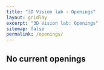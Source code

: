 ```yaml
---
title: "3D Vision lab - Openings"
layout: gridlay
excerpt: "3D Vision lab: Openings"
sitemap: false
permalink: /openings/
---
```

## No current openings
[comment]: <> (## We have two current openings!)

[comment]: <> (<br>)

[comment]: <> ({% assign number_printed = 0 %})

[comment]: <> ({% for internship in site.data.openings %})

[comment]: <> ({% assign even_odd = number_printed | modulo: 2 %})

[comment]: <> ({% if even_odd == 0 %})

[comment]: <> (<div class="row">)

[comment]: <> ({% endif %})

[comment]: <> (#### &#40;{{internship.date}}&#41; <strong>{{internship.name}}</strong>)

[comment]: <> (<div class="col-sm-12 clearfix">)

[comment]: <> (  <div style="display: flow-root;">)

[comment]: <> (  <br>)

[comment]: <> (  <i>)

[comment]: <> (    3D Vision Lab works on the exciting intersection of computer graphics, computer vision and robotics. We are currently recruiting students to conduct research in)

[comment]: <> (    <strong> {{ internship.name }}</strong>.<br>)

[comment]: <> (  </i>)

[comment]: <> (  <br>)

[comment]: <> (  <i>)

[comment]: <> (    <strong> Candidate Qualifications </strong>)

[comment]: <> (  </i>)

[comment]: <> (  <ul style="overflow: hidden">)

[comment]: <> (  {% for qual in internship.qualifications %})

[comment]: <> (  <li> {{ qual }} </li>)

[comment]: <> (  {% endfor %})

[comment]: <> (  <li> Experiences with one or more of the following is a plus: </li>)

[comment]: <> (    <ul style="overflow: hidden">)

[comment]: <> (    {% for experience in internship.experiences %})

[comment]: <> (    <li> {{ experience }} </li>)

[comment]: <> (    {% endfor %})

[comment]: <> (    </ul>)

[comment]: <> (  <li> Having taken classes related to the following topics is a plus: </li>)

[comment]: <> (    <ul style="overflow: hidden">)

[comment]: <> (    {% for class in internship.classes %})

[comment]: <> (    <li> {{ class }} </li>)

[comment]: <> (    {% endfor %})

[comment]: <> (    </ul>)

[comment]: <> (</ul>)

[comment]: <> (  <i>)

[comment]: <> (    <strong> Related Works </strong>)

[comment]: <> (  </i>)

[comment]: <> (  {% for work in internship.related_works %})

[comment]: <> (  * [{{work}}]&#40;{{work}}&#41;)

[comment]: <> (    {% endfor %})

[comment]: <> (<i>)

[comment]: <> (<strong> Working Hours </strong>)

[comment]: <> (</i>)

[comment]: <> (<ul style="overflow: hidden">)

[comment]: <> (<li> {{internship.working_hours}} </li>)

[comment]: <> (</ul>)

[comment]: <> (  <i>)

[comment]: <> (    <strong> Contact </strong>)

[comment]: <> (  </i>)

[comment]: <> (  <br>)


[comment]: <> (* Please contact Prof. Young Min Kim&#40;[{{ internship.contact }}]&#40;{{ internship.contact }}&#41;&#41; with your CV, transcript, and expected internship period. )

[comment]: <> (<br>)

[comment]: <> (<br>)

[comment]: <> (<br>)

[comment]: <> (</div>)

[comment]: <> (</div>)

[comment]: <> ({% assign number_printed = number_printed | plus: 1 %})

[comment]: <> ({% if even_odd == 1 %})

[comment]: <> (</div>)

[comment]: <> ({% endif %})

[comment]: <> ({% endfor %})

[comment]: <> ({% assign even_odd = number_printed | modulo: 2 %})

[comment]: <> ({% if even_odd == 1 %})

[comment]: <> (</div>)

[comment]: <> ({% endif %})
